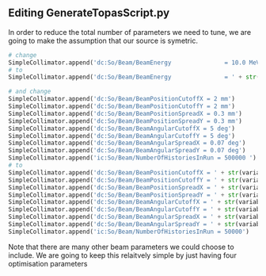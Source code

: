 ## Editing GenerateTopasScript.py

In order to reduce the total number of parameters we need to tune, we are going to make the assumption that our source is symetric.

```python
# change
SimpleCollimator.append('dc:So/Beam/BeamEnergy               = 10.0 MeV')
# to 
SimpleCollimator.append('dc:So/Beam/BeamEnergy               = ' + str(variable_dict['BeamEnergy']) + ' MeV')

# and change
SimpleCollimator.append('dc:So/Beam/BeamPositionCutoffX = 2 mm')
SimpleCollimator.append('dc:So/Beam/BeamPositionCutoffY = 2 mm')
SimpleCollimator.append('dc:So/Beam/BeamPositionSpreadX = 0.3 mm')
SimpleCollimator.append('dc:So/Beam/BeamPositionSpreadY = 0.3 mm')
SimpleCollimator.append('dc:So/Beam/BeamAngularCutoffX = 5 deg')
SimpleCollimator.append('dc:So/Beam/BeamAngularCutoffY = 5 deg')
SimpleCollimator.append('dc:So/Beam/BeamAngularSpreadX = 0.07 deg')
SimpleCollimator.append('dc:So/Beam/BeamAngularSpreadY = 0.07 deg')
SimpleCollimator.append('ic:So/Beam/NumberOfHistoriesInRun = 500000 ')
# to
SimpleCollimator.append('dc:So/Beam/BeamPositionCutoffX = ' + str(variable_dict['BeamPositionCutoff']) + ' mm')
SimpleCollimator.append('dc:So/Beam/BeamPositionCutoffY = ' + str(variable_dict['BeamPositionCutoff']) + ' mm')
SimpleCollimator.append('dc:So/Beam/BeamPositionSpreadX = ' + str(variable_dict['BeamPositionSpread']) + ' mm')
SimpleCollimator.append('dc:So/Beam/BeamPositionSpreadY = ' + str(variable_dict['BeamPositionSpread']) + ' mm')
SimpleCollimator.append('dc:So/Beam/BeamAngularCutoffX = ' + str(variable_dict['BeamPositionCutoff']) + ' deg')
SimpleCollimator.append('dc:So/Beam/BeamAngularCutoffY = ' + str(variable_dict['BeamPositionCutoff']) + ' deg')
SimpleCollimator.append('dc:So/Beam/BeamAngularSpreadX = ' + str(variable_dict['BeamAngularSpread']) + ' deg')
SimpleCollimator.append('dc:So/Beam/BeamAngularSpreadY = ' + str(variable_dict['BeamAngularSpread']) + ' deg')
SimpleCollimator.append('ic:So/Beam/NumberOfHistoriesInRun = 50000')
```

Note that there are many other beam parameters we could choose to include. 
We are going to keep this relaitvely simple by just having four optimisation parameters
